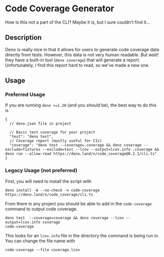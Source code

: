 # Code Coverage Generator

How is this not a part of the CLI? Maybe it is, but I sure couldn't find it...

## Description

Deno is really nice in that it allows for users to generate code coverage data
directly from tests. However, this data is not very human readable. _But wait!_
they have a built-in tool (`deno coverage`) that will generate a report.
Unfortunately, I find this report hard to read, so we've made a new one.

## Usage

### Preferred Usage

If you are running `deno >=1.20` (and you _should_ be), the best way to do this
is

```jsonc
{
  // deno.json file in project

  // Basic test coverage for your project
  "test": "deno test",
  // Coverage report (mostly useful for CIs)
  "coverage": "deno test --coverage=.coverage && deno coverage --exclude=fixtures --exclude=test --lcov --output=lcov.info .coverage && deno run --allow-read https://deno.land/x/code_coverage@0.2.1/cli.ts"
}
```

### Legacy Usage (not preferred)

First, you will need to install the script with

```
deno install -A --no-check -n code-coverage https://deno.land/x/code_coverage/cli.ts
```

From there in any project you should be able to add in the `code-coverage`
command to output code coverage.

```
deno test  --coverage=coverage && deno coverage --lcov --output=lcov.info coverage
code-coverage
```

This looks for an `lcov.info` file in the directory the command is being run in.
You can change the file name with

```
code-coverage --file coverage.lcov
```
